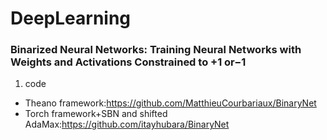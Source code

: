 # DeepLearning

### Binarized Neural Networks: Training Neural Networks with Weights and Activations Constrained to +1 or−1

1. code
- Theano framework:https://github.com/MatthieuCourbariaux/BinaryNet
- Torch framework+SBN and shifted AdaMax:https://github.com/itayhubara/BinaryNet
